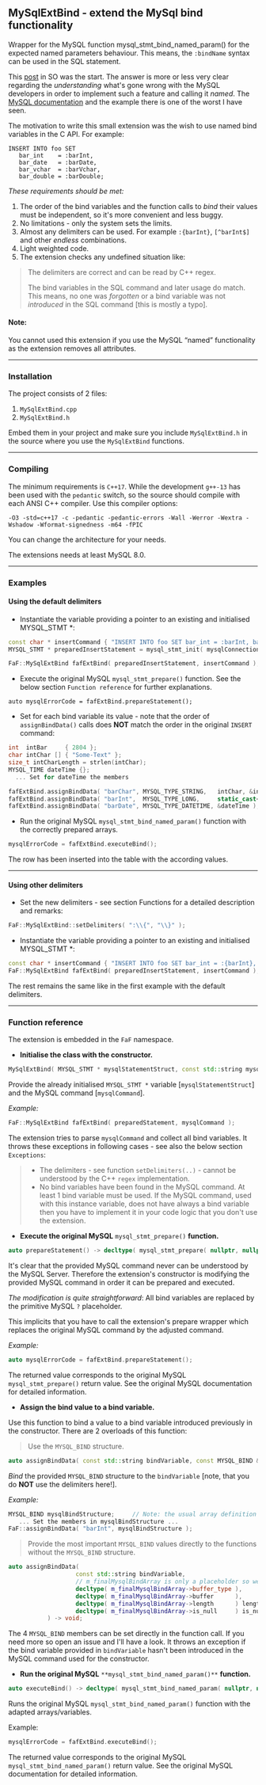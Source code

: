 ## MySqlExtBind - extend the MySql bind functionality

Wrapper for the MySQL function mysql\_stmt\_bind\_named\_param() for the expected named parameters behaviour. This means, the `:bindName` syntax can be used in the SQL statement.

This [post](https://stackoverflow.com/questions/77626696/understanding-mysql-stmt-bind-named-param-mysql-c-api) in SO was the start. The answer is more or less very clear regarding the _understanding_ what's gone wrong with the MySQL developers in order to implement such a feature and calling it _named_. The [MySQL documentation](https://dev.mysql.com/doc/c-api/8.2/en/mysql-stmt-bind-named-param.html) and the example there is one of the worst I have seen.

The motivation to write this small extension was the wish to use named bind variables in the C API. For example:

```plaintext
INSERT INTO foo SET
   bar_int    = :barInt, 
   bar_date   = :barDate, 
   bar_vchar  = :barVchar,
   bar_double = :barDouble;
```

_These requirements should be met:_

1.  The order of the bind variables and the function calls to _bind_ their values must be independent, so it's more convenient and less buggy.
2.  No limitations - only the system sets the limits.
3.  Almost any delimiters can be used. For example `:{barInt}`, `[^barInt$]` and other _endless_ combinations.
4.  Light weighted code.
5.  The extension checks any undefined situation like:

> The delimiters are correct and can be read by C++ regex.
> 
> The bind variables in the SQL command and later usage do match. This means, no one was _forgotten_ or a bind variable was not _introduced_ in the SQL command \[this is mostly a typo\].

#### **Note:**

You cannot used this extension if you use the MySQL “named” functionality as the extension removes all attributes.

---

### Installation

The project consists of 2 files:

1.  `MySqlExtBind.cpp`
2.  `MySqlExtBind.h`

Embed them in your project and make sure you include `MySqlExtBind.h` in the source where you use the `MySqlExtBind` functions.

---

### Compiling

The minimum requirements is `C++17`. While the development `g++-13` has been used with the `pedantic` switch, so the source should compile with each ANSI C++ compiler. Use this compiler options:

`-O3 -std=c++17 -c -pedantic -pedantic-errors -Wall -Werror -Wextra -Wshadow -Wformat-signedness -m64 -fPIC`

You can change the architecture for your needs.

The extensions needs at least MySQL 8.0.

---

### Examples

#### Using the default delimiters

*   Instantiate the variable providing a pointer to an existing and initialised MYSQL\_STMT \*:

```cpp
const char * insertCommand { "INSERT INTO foo SET bar_int = :barInt, bar_char = :barChar, bar_date = :barDate " };
MYSQL_STMT * preparedInsertStatement = mysql_stmt_init( mysqlConnection );

FaF::MySqlExtBind fafExtBind( preparedInsertStatement, insertCommand );
```

*   Execute the original MySQL `mysql_stmt_prepare()` function. See the below section `Function reference` for further explanations.

`auto mysqlErrorCode = fafExtBind.prepareStatement();`

*   Set for each bind variable its value - note that the order of `assignBindData()` calls does **NOT** match the order in the original `INSERT` command:

```cpp
int  intBar     { 2804 };
char intChar [] { "Some-Text" };
size_t intCharLength = strlen(intChar);
MYSQL_TIME dateTime {};
  ... Set for dateTime the members

fafExtBind.assignBindData( "barChar", MYSQL_TYPE_STRING,   intChar, &intCharLength );
fafExtBind.assignBindData( "barInt",  MYSQL_TYPE_LONG,     static_cast<void *>(&intBar) );
fafExtBind.assignBindData( "barDate", MYSQL_TYPE_DATETIME, &dateTime );
```

*   Run the original MySQL `mysql_stmt_bind_named_param()` function with the correctly prepared arrays.

```cpp
mysqlErrorCode = fafExtBind.executeBind();
```

The row has been inserted into the table with the according values.

---

#### Using other delimiters

*   Set the new delimiters - see section Functions for a detailed description and remarks:

```cpp
FaF::MySqlExtBind::setDelimiters( ":\\{", "\\}" );
```

*   Instantiate the variable providing a pointer to an existing and initialised MYSQL\_STMT \*:

```cpp
const char * insertCommand { "INSERT INTO foo SET bar_int = :{barInt}, bar_char = :{barChar}, bar_date = :{barDate}" };
FaF::MySqlExtBind fafExtBind( preparedInsertStatement, insertCommand );
```

The rest remains the same like in the first example with the default delimiters.

---

### Function reference

The extension is embedded in the `FaF` namespace.

*   **Initialise the class with the constructor.**

```cpp
MySqlExtBind( MYSQL_STMT * mysqlStatementStruct, const std::string mysqlCommand )
```

Provide the already initialised `MYSQL_STMT *` variable \[`mysqlStatementStruct`\] and the MySQL command \[`mysqlCommand`\].

_Example:_

```cpp
FaF::MySqlExtBind fafExtBind( preparedStatement, mysqlCommand );
```

The extension tries to parse `mysqlCommand` and collect all bind variables. It throws these exceptions in following cases - see also the below section `Exceptions`:

> *   The delimiters - see function `setDelimiters(..)` - cannot be understood by the C++ `regex` implementation.
> *   No bind variables have been found in the MySQL command. At least 1 bind variable must be used. If the MySQL command, used with this instance variable, does not have always a bind variable then you have to implement it in your code logic that you don't use the extension.

*   **Execute the original MySQL** `mysql_stmt_prepare()` **function.**

```cpp
auto prepareStatement() -> decltype( mysql_stmt_prepare( nullptr, nullptr, 0 ) );
```

It's clear that the provided MySQL command never can be understood by the MySQL Server. Therefore the extension's constructor is modifying the provided MySQL command in order it can be prepared and executed.

_The modification is quite straightforward_: All bind variables are replaced by the primitive MySQL `?` placeholder.

This implicits that you have to call the extension's prepare wrapper which replaces the original MySQL command by the adjusted command.

_Example:_

```cpp
auto mysqlErrorCode = fafExtBind.prepareStatement();
```

The returned value corresponds to the original MySQL `mysql_stmt_prepare()` return value. See the original MySQL documentation for detailed information.

*   **Assign the bind value to a bind variable.**

Use this function to bind a value to a bind variable introduced previously in the constructor. There are 2 overloads of this function:

> Use the `MYSQL_BIND` structure.

```cpp
auto assignBindData( const std::string bindVariable, const MYSQL_BIND & originalMysqlBindItem ) -> void;
```

_Bind_ the provided `MYSQL_BIND` structure to the `bindVariable` \[note, that you do **NOT** use the delimiters here!\].

_Example:_

```cpp
MYSQL_BIND mysqlBindStructure;     // Note: the usual array definition is NOT used in this case as we have only 1 item.
   ... Set the members in mysqlBindStructure ...
FaF::assignBindData( "barInt", mysqlBindStructure );
```

> Provide the most important `MYSQL_BIND` values directly to the functions without the `MYSQL_BIND` structure.

```cpp
auto assignBindData(
                   const std::string bindVariable,
                   // m_finalMysqlBindArray is only a placeholder so we can access the MYSQL_BIND's members.
                   decltype( m_finalMysqlBindArray->buffer_type ),
                   decltype( m_finalMysqlBindArray->buffer      ),
                   decltype( m_finalMysqlBindArray->length      ) length  = nullptr,
                   decltype( m_finalMysqlBindArray->is_null     ) is_null = nullptr
           ) -> void;
```

The 4 `MYSQL_BIND` members can be set directly in the function call. If you need more so open an issue and I'll have a look. It throws an exception if the bind variable provided in `bindVariable` hasn't been introduced in the MySQL command used for the constructor.

*   **Run the original MySQL** `**mysql_stmt_bind_named_param()**` **function.**

```cpp
auto executeBind() -> decltype( mysql_stmt_bind_named_param( nullptr, nullptr, 0, nullptr ) );
```

Runs the original MySQL `mysql_stmt_bind_named_param()` function with the adapted arrays/variables.

Example:

```cpp
mysqlErrorCode = fafExtBind.executeBind();
```

The returned value corresponds to the original MySQL `mysql_stmt_bind_named_param()` return value. See the original MySQL documentation for detailed information.